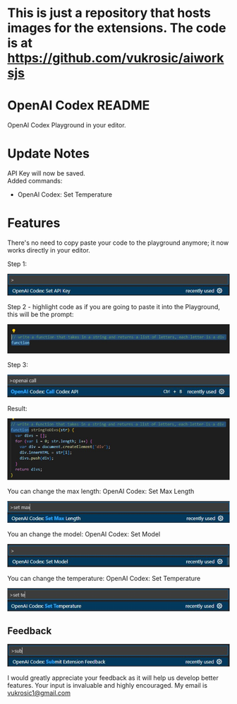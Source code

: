 # This is just a repository that hosts images for the extensions. The code is at https://github.com/vukrosic/aiworksjs

# OpenAI Codex README

OpenAI Codex Playground in your editor.

# Update Notes

API Key will now be saved.\
Added commands:
- OpenAI Codex: Set Temperature


# Features

There's no need to copy paste your code to the playground anymore; it now works directly in your editor.

Step 1:

![CallAPI](READMEimages/SetAPIKey.jpg)

Step 2 - highlight code as if you are going to paste it into the Playground, this will be the prompt:

![CallAPI](READMEimages/Highlight.jpg)

Step 3:

![CallAPI](READMEimages/CallAPI.jpg)

Result:

![CallAPI](READMEimages/Completion.jpg)

You can change the max length: OpenAI Codex: Set Max Length

![CallAPI](READMEimages/SetMaxLength.jpg)

You an change the model: OpenAI Codex: Set Model

![CallAPI](READMEimages/SetModel.jpg)

You can change the temperature: OpenAI Codex: Set Temperature

![CallAPI](READMEimages/SetTemperature.jpg)


## Feedback

![CallAPI](READMEimages/SubmitExtensionFeedback.jpg)

I would greatly appreciate your feedback as it will help us develop better features. Your input is invaluable and highly encouraged.
My email is vukrosic1@gmail.com
